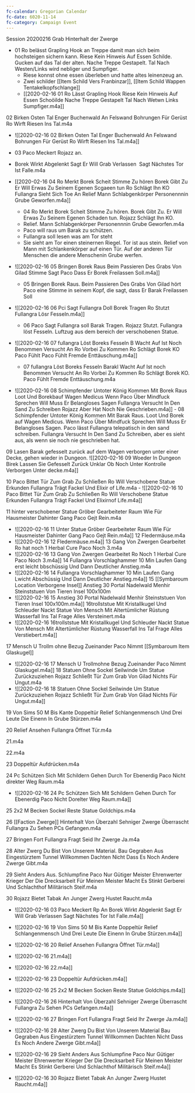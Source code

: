 ```yaml
---
fc-calendar: Gregorian Calendar
fc-date: 6020-11-14
fc-category: Campaign Event
---
```


Session 20200216 Grab Hinterhalt der Zwerge 

- 01 Ro belässt Grapling Hook an Treppe damit man sich beim hochsteigen sichern kann. Riese Kein Hinweis Auf Essen Schilde. Gucken auf das Tal der alten. Nache Treppe Gestapelt. Tal Nach Westen/Links  wird nebliger und Sumpfiger. 
	- Riese konnst ohne essen überleben und hatte altes leinenzeug an.
	- Zwei schilder [[Item Schild Vers Franbinzar]], [[Item Schild Wappen Tentakelkopfschlange]]
	- [[2020-02-16 01 Ro Lässt Grapling Hook Riese Kein Hinweis Auf Essen Schoöilde Nache Treppe Gestapelt Tal Nach Wetwn Links Sumpfiger.m4a]]

02 Birken Osten Tal Enger Buchenwald An Felswand Bohrungen Für Gerüst Ro Wirft Riesen Ins Tal.m4a
- ![[2020-02-16 02 Birken Osten Tal Enger Buchenwald An Felswand Bohrungen Für Gerüst Ro Wirft Riesen Ins Tal.m4a]]

- 03 Paco Meckert Rojazz an.
- Borek Wirkt Abgelenkt Sagt Er Will Grab Verlassen  Sagt Nächstes Tor Ist Falle.m4a

- [[2020-02-16 04 Ro Merkt Borek Scheit Stimme Zu hören Borek Gibt Zu Er Will Erwas Zu Seinem Egenen Scgaeen tun Ro Schlägt Ihn KO Fullangra Sieht Sich Toe An Relief Mann Schlabgenkörper Personennnin Grube Geworfen.m4a]]
	- 04 Ro Merkt Borek Scheit Stimme Zu hören. Borek Gibt Zu. Er Will Erwas Zu Seinem Egenen Schaden tun. Rojazz Schlägt Ihn KO. 
	- Relief. Mann Schlabgenkörper Personennnin Grube Geworfen.m4a
	- Paco will raus um Barak zu schützen.
	- Fullangra soll lesen was am Tor steht
	- Sie sieht am Tor einen steinernen Riegel. Tor ist aus stein. Relief von Mann mit Schlankenkörper auf einen Tür. Auf der anderen Tür Menschen die andere Menschenin Grube werfen.
- ![[2020-02-16 05 Bringen Borek Raus Beim Passieren Des Grabs Von Gilad Stimme Sagt Paco Dass Er Borek Freilassen Soll.m4a]]
	- 05 Bringen Borek Raus. Beim Passieren Des Grabs Von Gilad hört Paco eine Stimme in seinem Kopf, die sagt, dass Er Barak Freilassen Soll
- ![[2020-02-16 06 Pci Sagt Fullangra Doll Borek Tragen Ro Stutzt Fullangra Lösr Fesseln.m4a]]
	- 06 Paco Sagt Fullangra soll Barak Tragen. Rojazz Stutzt. Fullangra löst Fesseln. Luftzug aus dem bereich der verschobenen Statue.
- ![[2020-02-16 07 fullangra Löst Boreks Fesseln B Wacht Auf Ist Noch Benommen Versucht An Ro Vorbei Zu Kommen Ro Schlägt Borek KO Paco Fühlt Paco Fühlt Fremde Enttäuschung.m4a]]
	- 07 fullangra Löst Boreks Fesseln Barakl Wacht Auf Ist noch Benommen Versucht An Ro Vorbei Zu Kommen Ro Schlägt Borek KO. Paco Fühlt Fremde Enttäuschung.m4a

- ![[2020-02-16 08 Schimpfender Untoter König Kommen Mit Borek Raus Loot Und Borekbauf Wagen Medicus Wenn Paco Über Mindfuck Sprechen Will Muss Er Belangloses  Sagen Fullangra Versucht In Den Sand Zu Schreiben Rojazz Aber Hat Noch Nie Geschrieben.m4a]]
		- 08 Schimpfender Untoter König Kommen Mit Barak Raus. Loot Und Borek auf Wagen Medicus. Wenn Paco Über Mindfuck Sprechen Will Muss Er Belangloses Sagen.  Paco lässt Fullangra telepatisch in den sand schreiben. Fullangra Versucht In Den Sand Zu Schreiben, aber es sieht aus, als wenn sie noch nie geschrieben hat.

09 Lasen Barak gefesselt zurück auf dem Wagen verborgen unter einer Decke, gehen wieder in Dungeon.
	![[2020-02-16 09 Woeder In Dungeon Birek Lassen Sie Gefesselt Zurück Unklar Ob Noch Unter Kontrolle Verborgen Unter decke.m4a]]

10 Paco Bittet Tür Zum Grab Zu Schließen Ro Will Verschobene Statue Erkunden Fullangra Trägt Fackel Und Elixir of Life.m4a
	- ![[2020-02-16 10 Paco Bittet Tür Zum Grab Zu Schließen Ro Will Verschobene Statue Erkunden Fullangra Trägt Fackel Und Elixirnof Life.m4a]]

11 hinter verschobener Statue Gröber Gearbeiteter Raum Wie Für Hausmeister Dahinter Gang Paco Gejt Rein.m4a
- ![[2020-02-16 11 Unter Statue Gröber Gearbeiteter Raum Wie Für Hausmeister Dahinter Gang Paco Gejt Rein.m4a]]
12 Fledermäuse.m4a
- ![[2020-02-16 12 Fledermäuse.m4a]]
13 Gang Von Zwergen Gearbeitet Ro hat noch 1 Herbal Cure Paco Noch 3.m4a
- ![[2020-02-16 13 Gang Von Zwergen Gearbeitet Ro Noch 1 Herbal Cure Paco Noch 3.m4a]]
14 Fullangra Vorschlaghammer 10 Min Laufen Gang erst leicht bbschüssig Und Dann Deutlicher Anstieg.m4a
- ![[2020-02-16 14 Fullangra Vorschlaghammer 10 Min Laufen Gang Lwicht Abschüssig Und Dann Deutlicher Anstieg.m4a]]
15 [[Symbaroum Location Verborgene Insel]] Anstieg 30 Portal Nadelwald Menhir Steinststuen Von Tieren Insel 100x100m 
- ![[2020-02-16 15 Anstieg 30 Portal Nadelwald Menhir Steinststuen Von Tieren Insel 100x100m.m4a]]
16trollststue Mit Kristallkugel Und Schleuder Nackt Statue Von Mensch Mit Altertümlicher Rüstung Wasserfall Ins Tal Frage Alles Versteinert.m4a
- ![[2020-02-16 16trollststue Mit Kristallkugel Und Schleuder Nackt Statue Von Mensch Mit Altertümlicher Rüstung Wasserfall Ins Tal Frage Alles Verstiebert.m4a]]

17 Mensch U Trollm ohne Bezug Zueinander Paco Nimmt [[Symbaroum Item Glaskugel]]
- ![[2020-02-16 17 Mensch U Trollmohne Bezug Zueinander Paco Nimmt Glaskugel.m4a]]
18 Statuen Ohne Sockel Seilwinde Um Statue Zurückzuziehen Rojazz Schließt Tür Zum Grab Von Gilad Nichts Für Ungut.m4a
- ![[2020-02-16 18 Statuen Ohne Sockel Seilwinde Um Statue Zurückzuziehen Rojazz Schließt Tür Zum Grab Von Gilad Nichts Für Ungut.m4a]]

19 Von Sims 50 M Bis Kante Doppeltür Relief Schlangenmensch Und Drei Leute Die Einenn In Grube Stürzen.m4a

20 Relief Ansehen Fullangra Öffnet Tür.m4a

21.m4a

22.m4a

23 Doppeltür Aufdrücken.m4a

24 Pc Schützen Sich Mit Schildern Gehen Durch Tor Ebenerdig Paco Nicht direkter Weg Raum.m4a
- ![[2020-02-16 24 Pc Schützen Sich Mit Schildern Gehen Durch Tor Ebenerdig Paco Nicht Dorelter Weg Raum.m4a]]

25 2x2 M Becken Sockel Reste Statue Goldchips.m4a

26 [[Faction Zwerge]] Hinterhalt Von Überzahl Sehniger Zwerge Überrascht Fullangra Zu Sehen PCs Gefangen.m4a

27 Bringen Fort Fullangra Fragt Seid Ihr Zwerge Ja.m4a

28 Alter Zwerg Du Bist Von Unserem Material. Bau Gegraben Aus Eingestürztem Tunnel Willkommen Dachten Nicht Dass Es Noch Andere Zwerge Gibt.m4a

29 Sieht Anders Aus. Schlumpfine Paco Nur Gütiger Meister Ehrenwerter Krieger Der Die Drecksarbeit Für Meinen Meister Macht Es Stinkt Gerberei Und Schlachthof Militärisch Steif.m4a

30 Rojazz Bietet Tabak An Junger Zwerg Hustet Raucht.m4a



- ![[2020-02-16 03 Paco Meckert Rp An Borek Wirkt Abgelenkt Sagt Er Will Grab Verlassen  Sagt Nächstes Tor Ist Falle.m4a]]






- ![[2020-02-16 19 Von Sims 50 M Bis Kante Doppeltür Relief Schlangenmensch Und Drei Leute Die Einenn In Grube Stürzen.m4a]]
- ![[2020-02-16 20 Relief Ansehen Fullangra Öffnet Tür.m4a]]
- ![[2020-02-16 21.m4a]]
- ![[2020-02-16 22.m4a]]
- ![[2020-02-16 23 Doppeltür Aufdrücken.m4a]]
- ![[2020-02-16 25 2x2 M Becken Socken Reste Statue Goldchips.m4a]]
- ![[2020-02-16 26 Hinterhalt Von Überzahl Sehniger Zwerge Überrascht Fullangra Zu Sehen PCs Gefangen.m4a]]
- ![[2020-02-16 27 Bringen Fort Fullangra Fragt Seid Ihr Zwerge Ja.m4a]]
- ![[2020-02-16 28 Alter Zwerg Du Bist Von Unserem Material Bau Gegraben Aus Eingestürztem Tunnel Willkommen Dachten Nicht Dass Es Noch Andere Zwerge Gibt.m4a]]
- ![[2020-02-16 29 Sieht Anders Aus Schlumpfine Paco Nur Gütiger Meister Ehrenwerter Krieger Der Die Drecksarbeit Für Meinen Meister Macht Es Stinkt Gerberei Und Schlachthof Militärisch Steif.m4a]]
- ![[2020-02-16 30 Rojazz Bietet Tabak An Junger Zwerg Hustet Raucht.m4a]]

